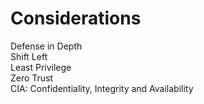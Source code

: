 # Considerations

Defense in Depth\
Shift Left\
Least Privilege\
Zero Trust\
CIA: Confidentiality, Integrity and Availability